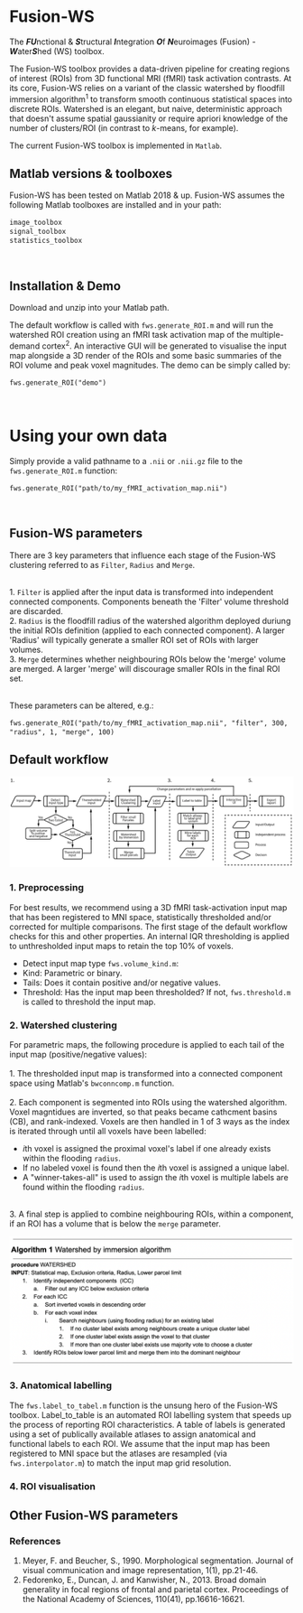 # Fusion-WS

The ***FU***nctional & ***S***tructural ***I***ntegration ***O***f ***N***euroimages (Fusion) - ***W***ater***S***hed (WS) toolbox.

The Fusion-WS toolbox provides a data-driven pipeline for creating regions of interest (ROIs) from 3D functional MRI (fMRI) task activation contrasts. At its core, Fusion-WS relies on a variant of the classic watershed by floodfill immersion algorithm<sup>1</sup> to transform smooth continuous statistical spaces into discrete ROIs. Watershed is an elegant, but naive, deterministic approach that doesn't assume spatial gaussianity or require apriori knowledge of the number of clusters/ROI (in contrast to *k*-means, for example).

The current Fusion-WS toolbox is implemented in `Matlab`.
<br>

## Matlab versions & toolboxes
Fusion-WS has been tested on Matlab 2018 & up. Fusion-WS assumes the following Matlab toolboxes are installed and in your path:
```
image_toolbox
signal_toolbox
statistics_toolbox
```
<br>

## Installation & Demo
Download and unzip into your Matlab path. 
<br>

The default workflow is called with `fws.generate_ROI.m` and will run the watershed ROI creation using an fMRI task activation map of the multiple-demand cortex<sup>2</sup>. An interactive GUI will be generated to visualise the input map alongside a 3D render of the ROIs and some basic summaries of the ROI volume and peak voxel magnitudes. The demo can be simply called by:

```
fws.generate_ROI("demo")
```
<br>


# Using your own data
Simply provide a valid pathname to a `.nii` or `.nii.gz` file to the `fws.generate_ROI.m` function:
```
fws.generate_ROI("path/to/my_fMRI_activation_map.nii")
```
<br>

## Fusion-WS parameters
There are 3 key parameters that influence each stage of the Fusion-WS clustering referred to as `Filter`, `Radius` and `Merge`.

<br>1. `Filter` is applied after the input data is transformed into independent connected components. Components beneath the 'Filter' volume threshold are discarded.
<br>2. `Radius` is the floodfill radius of the watershed algorithm deployed duriung the initial ROIs definition (applied to each connected component). A larger 'Radius' will typically generate a smaller ROI set of ROIs with larger volumes. 
<br>3. `Merge` determines whether neighbouring ROIs below the 'merge' volume are merged. A larger 'merge' will discourage smaller ROIs in the final ROI set.  

<br>These parameters can be altered, e.g.: 

```
fws.generate_ROI("path/to/my_fMRI_activation_map.nii", "filter", 300, "radius", 1, "merge", 100)
```

## Default workflow
![](workflow.png)<br>

### 1. Preprocessing
For best results, we recommend using a 3D fMRI task-activation input map that has been registered to MNI space, statistically thresholded and/or corrected for multiple comparisons. The first stage of the default workflow checks for this and other properties. An internal IQR thresholding is applied to unthresholded input maps to retain the top 10% of voxels. 

- Detect input map type `fws.volume_kind.m`:
- Kind: Parametric or binary. 
- Tails: Does it contain positive and/or negative values.
- Threshold: Has the input map been thresholded? If not, `fws.threshold.m` is called to threshold the input map.

### 2. Watershed clustering
For parametric maps, the following procedure is applied to each tail of the input map (positive/negative values):<br>
<br>1. The thresholded input map is transformed into a connected component space using Matlab's `bwconncomp.m` function.<br>
<br>2. Each component is segmented into ROIs using the watershed algorithm. Voxel magntidues are inverted, so that peaks became cathcment basins (CB), and rank-indexed. Voxels are then handled in 1 of 3 ways as the index is iterated through until all voxels have been labelled:<br>
- *i*th voxel is assigned the proximal voxel's label if one already exists within the flooding `radius`.
- If no labeled voxel is found then the *i*th voxel is assigned a unique label. 
- A "winner-takes-all" is used to assign the *i*th voxel is multiple labels are found within the flooding `radius`.

<br>3. A final step is applied to combine neighbouring ROIs, within a component, if an ROI has a volume that is below the `merge` parameter.<br>

![](watershed_algorithm.png)<br>


### 3. Anatomical labelling
The `fws.label_to_tabel.m` function is the unsung hero of the Fusion-WS toolbox. Label_to_table is an automated ROI labelling system that speeds up the process of reporting ROI characteristics. A table of labels is generated using a set of publically available atlases to assign anatomical and functional labels to each ROI. We assume that the input map has been registered to MNI space but the atlases are resampled (via `fws.interpolator.m`) to match the input map grid resolution.

### 4. ROI visualisation


## Other Fusion-WS parameters

### References
1. Meyer, F. and Beucher, S., 1990. Morphological segmentation. Journal of visual communication and image representation, 1(1), pp.21-46.
2. Fedorenko, E., Duncan, J. and Kanwisher, N., 2013. Broad domain generality in focal regions of frontal and parietal cortex. Proceedings of the National Academy of Sciences, 110(41), pp.16616-16621.
